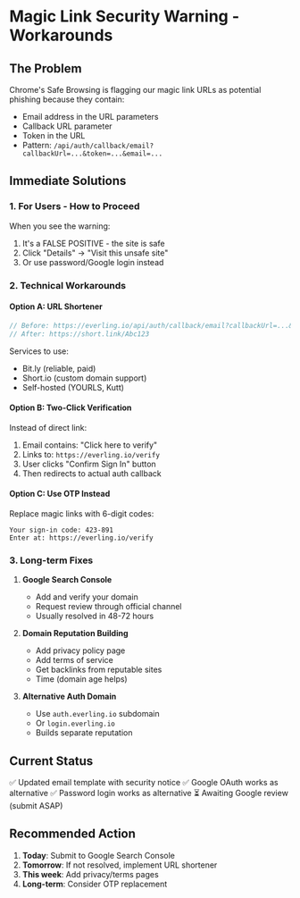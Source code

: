 # Magic Link Security Warning - Workarounds

## The Problem
Chrome's Safe Browsing is flagging our magic link URLs as potential phishing because they contain:
- Email address in the URL parameters
- Callback URL parameter
- Token in the URL
- Pattern: `/api/auth/callback/email?callbackUrl=...&token=...&email=...`

## Immediate Solutions

### 1. **For Users - How to Proceed**
When you see the warning:
1. It's a FALSE POSITIVE - the site is safe
2. Click "Details" → "Visit this unsafe site"
3. Or use password/Google login instead

### 2. **Technical Workarounds**

#### Option A: URL Shortener
```javascript
// Before: https://everling.io/api/auth/callback/email?callbackUrl=...&token=...&email=user@example.com
// After: https://short.link/Abc123
```

Services to use:
- Bit.ly (reliable, paid)
- Short.io (custom domain support)
- Self-hosted (YOURLS, Kutt)

#### Option B: Two-Click Verification
Instead of direct link:
1. Email contains: "Click here to verify"
2. Links to: `https://everling.io/verify`
3. User clicks "Confirm Sign In" button
4. Then redirects to actual auth callback

#### Option C: Use OTP Instead
Replace magic links with 6-digit codes:
```
Your sign-in code: 423-891
Enter at: https://everling.io/verify
```

### 3. **Long-term Fixes**

1. **Google Search Console**
   - Add and verify your domain
   - Request review through official channel
   - Usually resolved in 48-72 hours

2. **Domain Reputation Building**
   - Add privacy policy page
   - Add terms of service
   - Get backlinks from reputable sites
   - Time (domain age helps)

3. **Alternative Auth Domain**
   - Use `auth.everling.io` subdomain
   - Or `login.everling.io`
   - Builds separate reputation

## Current Status

✅ Updated email template with security notice
✅ Google OAuth works as alternative
✅ Password login works as alternative
⏳ Awaiting Google review (submit ASAP)

## Recommended Action

1. **Today**: Submit to Google Search Console
2. **Tomorrow**: If not resolved, implement URL shortener
3. **This week**: Add privacy/terms pages
4. **Long-term**: Consider OTP replacement
